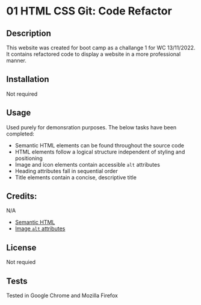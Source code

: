 # 01 HTML CSS Git: Code Refactor

## Description
 
This website was created for boot camp as a challange 1 for WC 13/11/2022. It contains refactored code to display a website in a more professional manner.

## Installation

Not required

## Usage

Used purely for demonsration purposes. The below tasks have been completed:

* Semantic HTML elements can be found throughout the source code
* HTML elements follow a logical structure independent of styling and positioning
* Image and icon elements contain accessible `alt` attributes
* Heading attributes fall in sequential order
* Title elements contain a concise, descriptive title

## Credits:

N/A

* [Semantic HTML](https://www.w3schools.com/html/html5_semantic_elements.asp)
* [Image `alt` attributes](https://www.w3schools.com/tags/att_img_alt.asp)

## License

Not requied

## Tests

Tested in Google Chrome and Mozilla Firefox





